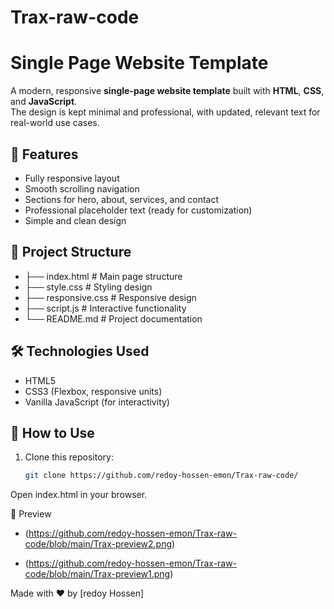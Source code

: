 # Trax-raw-code
# Single Page Website Template

A modern, responsive **single-page website template** built with **HTML**, **CSS**, and **JavaScript**.  
The design is kept minimal and professional, with updated, relevant text for real-world use cases.

## 🚀 Features
- Fully responsive layout
- Smooth scrolling navigation
- Sections for hero, about, services, and contact
- Professional placeholder text (ready for customization)
- Simple and clean design

## 📂 Project Structure
- ├── index.html # Main page structure
- ├── style.css # Styling design
- ├── responsive.css # Responsive design
- ├── script.js # Interactive functionality
- └── README.md # Project documentation



## 🛠 Technologies Used
- HTML5
- CSS3 (Flexbox, responsive units)
- Vanilla JavaScript (for interactivity)

## 📖 How to Use
1. Clone this repository:
   ```bash
   git clone https://github.com/redoy-hossen-emon/Trax-raw-code/
Open index.html in your browser.


📸 Preview
- (https://github.com/redoy-hossen-emon/Trax-raw-code/blob/main/Trax-preview2.png)

- (https://github.com/redoy-hossen-emon/Trax-raw-code/blob/main/Trax-preview1.png)

Made with ❤️ by [redoy Hossen]
